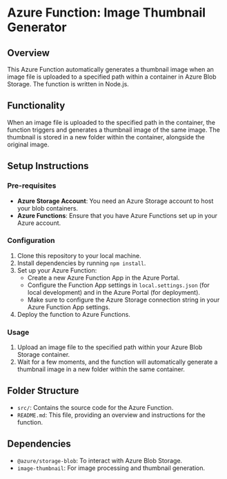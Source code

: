 # Azure Function: Image Thumbnail Generator

## Overview

This Azure Function automatically generates a thumbnail image when an image file is uploaded to a specified path within a container in Azure Blob Storage. The function is written in Node.js.

## Functionality

When an image file is uploaded to the specified path in the container, the function triggers and generates a thumbnail image of the same image. The thumbnail is stored in a new folder within the container, alongside the original image.

## Setup Instructions

### Pre-requisites
- **Azure Storage Account**: You need an Azure Storage account to host your blob containers.
- **Azure Functions**: Ensure that you have Azure Functions set up in your Azure account.

### Configuration
1. Clone this repository to your local machine.
2. Install dependencies by running `npm install`.
3. Set up your Azure Function:
   - Create a new Azure Function App in the Azure Portal.
   - Configure the Function App settings in `local.settings.json` (for local development) and in the Azure Portal (for deployment).
   - Make sure to configure the Azure Storage connection string in your Azure Function App settings.
4. Deploy the function to Azure Functions.

### Usage
1. Upload an image file to the specified path within your Azure Blob Storage container.
2. Wait for a few moments, and the function will automatically generate a thumbnail image in a new folder within the same container.

## Folder Structure

- `src/`: Contains the source code for the Azure Function.
- `README.md`: This file, providing an overview and instructions for the function.

## Dependencies

- `@azure/storage-blob`: To interact with Azure Blob Storage.
- `image-thumbnail`: For image processing and thumbnail generation.

